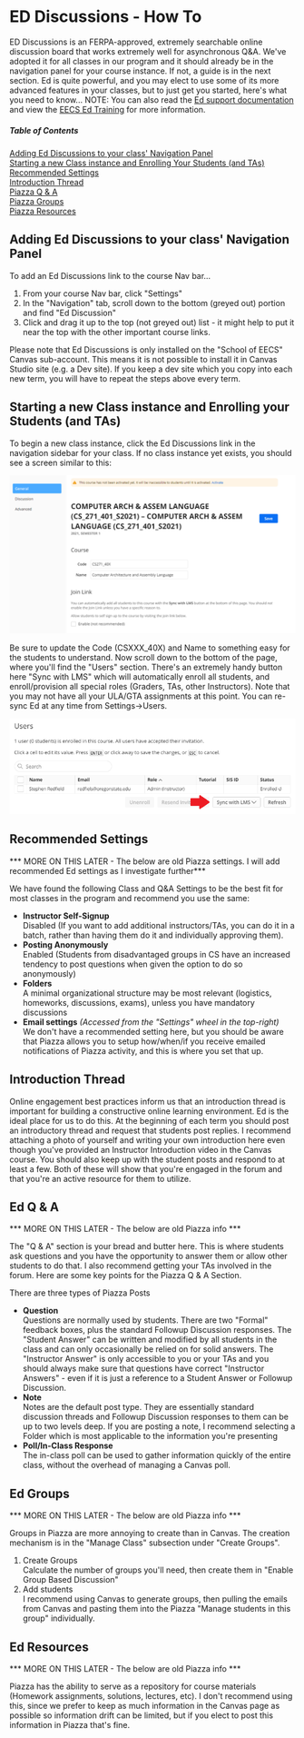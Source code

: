 # ED Discussions - How To

ED Discussions is an FERPA-approved, extremely searchable online discussion board that works extremely well for asynchronous Q&A.  We've adopted it for all classes in our program and it should already be in the navigation panel for your course instance.  If not, a guide is in the next section.
Ed is quite powerful, and you may elect to use some of its more advanced features in your classes, but to just get you started, here's what you need to know...
NOTE: You can also read the [Ed support documentation](https://support.piazza.com/) and view the [EECS Ed Training](https://media.oregonstate.edu/media/t/1_lsr8orcb) for more information.

##### Table of Contents  

[Adding Ed Discussions to your class' Navigation Panel](#AddNavPanel)  
[Starting a new Class instance and Enrolling Your Students (and TAs)](#StartInstance)  
[Recommended Settings](#RecSettings)  
[Introduction Thread](#IntroThread)  
[Piazza Q & A](#QA)  
[Piazza Groups](#Groups)  
[Piazza Resources](#Resources)  

<a name='AddNavPanel'/>  

## Adding Ed Discussions to your class' Navigation Panel

To add an Ed Discussions link to the course Nav bar…

1. From your course Nav bar, click "Settings"
2. In the "Navigation" tab, scroll down to the bottom (greyed out) portion and find "Ed Discussion"
3. Click and drag it up to the top (not greyed out) list - it might help to put it near the top with the other important course links.

Please note that Ed Discussions is only installed on the "School of EECS" Canvas sub-account. This means it is not possible to install it in Canvas Studio site (e.g. a Dev site). If you keep a dev site which you copy into each new term, you will have to repeat the steps above every term.

<a name='StartInstance'/>

## Starting a new Class instance and Enrolling your Students (and TAs)

To begin a new class instance, click the Ed Discussions link in the navigation sidebar for your class. If no class instance yet exists, you should see a screen similar to this:

![Ed Setup Page](images/EdSetup.png "Ed Setup Page")

Be sure to update the Code (CSXXX_40X) and Name to something easy for the students to understand. Now scroll down to the bottom of the page, where you'll find the "Users" section. There's an extremely handy button here "Sync with LMS" which will automatically enroll all students, and enroll/provision all special roles (Graders, TAs, other Instructors). Note that you may not have all your ULA/GTA assignments at this point. You can re-sync Ed at any time from Settings->Users.

![Sync Ed enrollment to LMS](images/EdSync.png "Sync Ed enrollment to LMS")

<a name='RecSettings'/>  

## Recommended Settings

\*\*\* MORE ON THIS LATER - The below are old Piazza settings. I will add recommended Ed settings as I investigate further\*\*\*

We have found the following Class and Q&A Settings to be the best fit for most classes in the program and recommend you use the same:

- **Instructor Self-Signup**  
  Disabled (If you want to add additional instructors/TAs, you can do it in a batch, rather than having them do it and individually approving them).
- **Posting Anonymously**  
  Enabled (Students from disadvantaged groups in CS have an increased tendency to post questions when given the option to do so anonymously)
- **Folders**  
  A minimal organizational structure may be most relevant (logistics, homeworks, discussions, exams), unless you have mandatory discussions
- **Email settings** *(Accessed from the "Settings" wheel in the top-right)*  
  We don't have a recommended setting here, but you should be aware that Piazza allows you to setup how/when/if you receive emailed notifications of Piazza activity, and this is where you set that up.

<a name='IntroThread'/>  

## Introduction Thread

Online engagement best practices inform us that an introduction thread is important for building a constructive online learning environment.  Ed is the ideal place for us to do this. At the beginning of each term you should post an introductory thread and request that students post replies.  I recommend attaching a photo of yourself and writing your own introduction here even though you've provided an Instructor Introduction video in the Canvas course.  You should also keep up with the student posts and respond to at least a few. Both of these will show that you're engaged in the forum and that you're an active resource for them to utilize.

<a name='QA'/>  

## Ed Q & A

\*\*\* MORE ON THIS LATER - The below are old Piazza info \*\*\*

The "Q & A" section is your bread and butter here. This is where students ask questions and you have the opportunity to answer them or allow other students to do that. I also recommend getting your TAs involved in the forum.  Here are some key points for the Piazza Q & A Section.

There are three types of Piazza Posts

- **Question**  
Questions are normally used by students. There are two "Formal" feedback boxes, plus the standard Followup Discussion responses.  The "Student Answer" can be written and modified by all students in the class and can only occasionally be relied on for solid answers. The "Instructor Answer" is only accessible to you or your TAs and you should always make sure that questions have correct "Instructor Answers" - even if it is just a reference to a Student Answer or Followup Discussion.
- **Note**  
Notes are the default post type.  They are essentially standard discussion threads and Followup Discussion responses to them can be up to two levels deep. If you are posting a note, I recommend selecting a Folder which is most applicable to the information you're presenting
- **Poll/In-Class Response**  
The in-class poll can be used to gather information quickly of the entire class, without the overhead of managing a Canvas poll.

<a name='Groups'/>  

## Ed Groups

\*\*\* MORE ON THIS LATER - The below are old Piazza info \*\*\*

Groups in Piazza are more annoying to create than in Canvas. The creation mechanism is in the "Manage Class" subsection under "Create Groups".

1. Create Groups  
Calculate the number of groups you'll need, then create them in "Enable Group Based Discussion"
2. Add students  
I recommend using Canvas to generate groups, then pulling the emails from Canvas and pasting them into the Piazza "Manage students in this group" individually.

<a name='Resources'/>  

## Ed Resources

\*\*\* MORE ON THIS LATER - The below are old Piazza info \*\*\*

Piazza has the ability to serve as a repository for course materials (Homework assignments, solutions, lectures, etc).  I don't recommend using this, since we prefer to keep as much information in the Canvas page as possible so information drift can be limited, but if you elect to post this information in Piazza that's fine.
